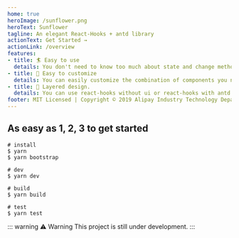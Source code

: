 ```yaml
---
home: true
heroImage: /sunflower.png
heroText: Sunflower
tagline: An elegant React-Hooks + antd library
actionText: Get Started →
actionLink: /overview
features:
- title: 🏄 Easy to use
  details: You don't need to know too much about state and change methods to use components with interaction logic.
- title: 💅 Easy to customize
  details: You can easily customize the combination of components you need.
- title: 👯 Layered design.
  details: You can use react-hooks without ui or react-hooks with antd.
footer: MIT Licensed | Copyright © 2019 Alipay Industry Technology Department Front End Team
---
```


## As easy as 1, 2, 3 to get started

```
# install
$ yarn
$ yarn bootstrap

# dev
$ yarn dev

# build
$ yarn build

# test
$ yarn test
```

::: warning ⚠️ Warning
This project is still under development.
:::
